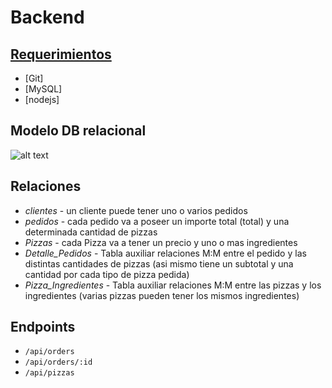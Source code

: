 Backend
=======

[Requerimientos](https://github.com/AmbulnzLLC/fullstack-challenge/tree/master/backend)
-------------

* [Git]
* [MySQL]
* [nodejs]

Modelo DB relacional
-------------------
![alt text](https://github.com/frann11/backendChallenge-Pizzeria/blob/main/ERD%20model1.png?raw=true)

Relaciones
-------------------
* *clientes* - un cliente puede tener uno o varios pedidos
* *pedidos* - cada pedido va a poseer un importe total (total) y una determinada cantidad de pizzas 
* *Pizzas* - cada Pizza va a tener un precio y uno o mas ingredientes
* *Detalle_Pedidos* - Tabla auxiliar relaciones M:M entre el pedido y las distintas cantidades de pizzas (asi mismo tiene un subtotal y una cantidad por cada tipo de pizza pedida)
* *Pizza_Ingredientes* - Tabla auxiliar relaciones M:M entre las pizzas y los ingredientes (varias pizzas pueden tener los mismos ingredientes)


Endpoints
-------------------

* `/api/orders` 
* `/api/orders/:id` 
* `/api/pizzas` 
